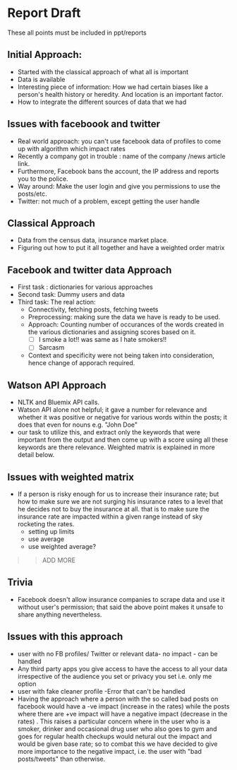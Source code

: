 # Report Draft
These all points must be included in ppt/reports

## Initial Approach:

- Started with the classical approach of what all is important
- Data is available
- Interesting piece of information: How we had certain biases like a person's health history or heredity. And location is an important factor.
- How to integrate the different sources of data that we had

## Issues with faceboook and twitter
- Real world approach: you can't use facebook data of profiles to come up with algorithm which impact rates
- Recently a company got in trouble : name of the company /news article link.
- Furthermore, Facebook bans the account, the IP address and reports you to the police.
- Way around: Make the user login and give you permissions to use the posts/etc.
- Twitter: not much of a problem, except getting the user handle

## Classical Approach
- Data from the census data, insurance market place.
- Figuring out how to put it all together and have a weighted order matrix

## Facebook and twitter data Approach
- First task : dictionaries for various approaches
- Second task: Dummy users and data
- Third task: The real action: 
   * Connectivity, fetching posts, fetching tweets
   * Preprocessing: making sure the data we have is ready to be used.
   * Approach: Counting number of occurances of the words created in the various dictionaries and assigning scores based on it. 
     - [ ] I smoke a lot!! was same as I hate smokers!!
     - [ ] Sarcasm
   * Context and specificity were not being taken into consideration, hence change of apporach required. 

## Watson API Approach
   * NLTK and Bluemix API calls.
   * Watson API alone not helpful; it gave a number for relevance and whether it was positive or negative for various words within the posts; it does that even for nouns e.g. "John Doe" 
   * our task to utilize this, and extract only the keywords that were important from the output and then come up with a score using all these keywords are there relevance. Weighted matrix is explained in more detail below. 

## Issues with weighted matrix
- If a person is risky enough for us to increase their insurance rate; but how to make sure we are not surging his insurance rates to a level that he decides not to buy the insurance at all.
that is to make sure the insurance rate are impacted within a given range instead of sky rocketing the rates.
   * setting up limits
   * use average
   * use weighted average?
>> ADD MORE 


## Trivia
- Facebook doesn't allow insurance companies to scrape data and use it without user's permission; that said the above point makes it unsafe to share anything nevertheless.

## Issues with this approach

- user with no FB profiles/ Twitter or relevant data- no impact - can be handled
- Any third party apps you give access to have the access to all your data irrespective of the audience you set or privacy you set i.e. only me option
- user with fake cleaner profile -Error that can't be handled  
- Having the approach where a person with the so called bad posts on facebook would have a  -ve impact (increase in the rates) while the posts where there are +ve impact will have a negative impact (decrease in the rates) . This raises a particular concern where in the user who is a smoker, drinker and occasional drug user who also goes to gym and goes for regular health checkups would netural out the impact and would be given base rate; so to combat this we have decided to give more importance to the negative impact, i.e. the user with "bad posts/tweets" than otherwise.  
